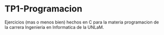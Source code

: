 # TP1-Programacion
Ejercicios (mas o menos bien) hechos en C para la materia programacion de la carrera Ingenieria en Informatica de la UNLaM.
